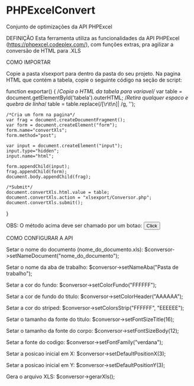 # PHPExcelConvert
Conjunto de optimizações da API PHPExcel

DEFINIÇÃO
Esta ferramenta utiliza as funcionalidades da API PHPExcel (https://phpexcel.codeplex.com/), com funções extras, pra agilizar a conversão de HTML para .XLS



COMO IMPORTAR

Copie a pasta xlsexport para dentro da pasta do seu projeto. Na pagina HTML que contém a tabela, copie o seguinte código na seção de script:

function exportar() {
    /*Copia o HTML da tabela para variavel*/
    var table = document.getElementById('tabela').outerHTML;
    /*Retira qualquer espaco e quebra de linha*/
    table = table.replace(/[\r\t\n]|  /g, '');
    
    /*Cria um form na pagina*/
    var frag = document.createDocumentFragment();
    var form = document.createElement("form");
    form.name="convertXls";
    form.method="post";
                
    var input = document.createElement("input");
    input.type="hidden";
    input.name="html";
                
    form.appendChild(input);
    frag.appendChild(form);
    document.body.appendChild(frag);

    /*Submit*/
    document.convertXls.html.value = table;
    document.convertXls.action = "xlsexport/Conversor.php";
    document.convertXls.submit();
}

OBS: O método acima deve ser chamado por um botao:
  <button type="button" onclick="exportar();">Click</button>



COMO CONFIGURAR A API

Setar o nome do documento (nome_do_documento.xls):
$conversor->setNameDocument("nome_do_documento");

Setar o nome da aba de trabalho:
$conversor->setNameAba("Pasta de trabalho");

Setar a cor do fundo:
$conversor->setColorFundo("FFFFFF");

Setar a cor de fundo do titulo:
$conversor->setColorHeader("AAAAAA");

Setar a cor do striped:
$conversor->setColorsStrip("FFFFFF", "EEEEEE");

Setar o tamanho da fonte do titulo:
$conversor->setFontSizeTitle(16);

Setar o tamanho da fonte do corpo:
$conversor->setFontSizeBody(12);

Setar a fonte do codigo:
$conversor->setFontFamily("verdana");

Setar a posicao inicial em X:
$conversor->setDefaultPositionX(3);

Setar a posicao inicial em Y:
$conversor->setDefaultPositionY(3);

Gera o arquivo XLS:
$conversor->gerarXls();
